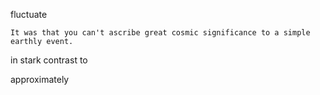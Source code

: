 fluctuate

```
It was that you can't ascribe great cosmic significance to a simple earthly event.
```

in stark contrast to

approximately